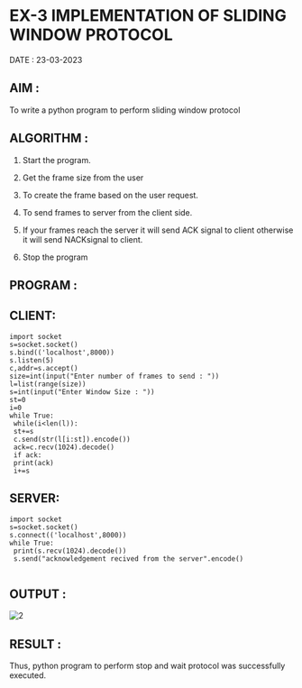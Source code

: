 # EX-3 IMPLEMENTATION OF SLIDING WINDOW PROTOCOL

DATE : 23-03-2023

## AIM :

To write a python program to perform sliding window protocol

## ALGORITHM :

1. Start the program.

2. Get the frame size from the user

3. To create the frame based on the user request.
4. To send frames to server from the client side.
5. If your frames reach the server it will send ACK signal to client otherwise it will send NACKsignal to client.
6. Stop the program

## PROGRAM :

## CLIENT:
```
import socket
s=socket.socket()
s.bind(('localhost',8000))
s.listen(5)
c,addr=s.accept()
size=int(input("Enter number of frames to send : "))
l=list(range(size))
s=int(input("Enter Window Size : "))
st=0
i=0
while True:
 while(i<len(l)):
 st+=s
 c.send(str(l[i:st]).encode())
 ack=c.recv(1024).decode()
 if ack:
 print(ack)
 i+=s
 ```
 
## SERVER:
```
import socket
s=socket.socket()
s.connect(('localhost',8000))
while True: 
 print(s.recv(1024).decode())
 s.send("acknowledgement recived from the server".encode()
 
 ```
## OUTPUT :

![2](https://github.com/Ishu-Vasanth/EX-3/assets/94154614/358dd4c7-8aad-4424-84fa-63459668570c)

## RESULT :
Thus, python program to perform stop and wait protocol was successfully executed.
